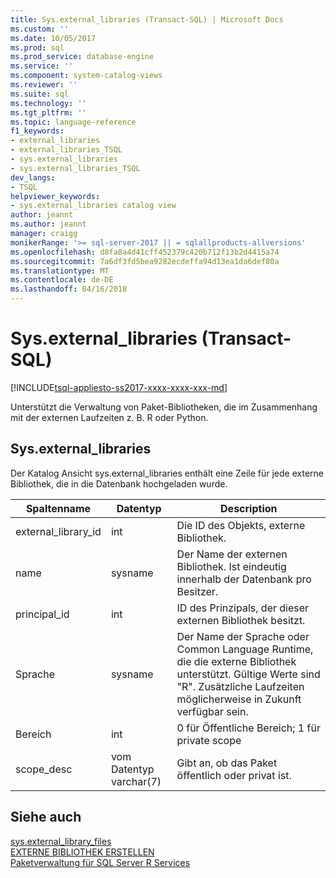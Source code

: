 ```yaml
---
title: Sys.external_libraries (Transact-SQL) | Microsoft Docs
ms.custom: ''
ms.date: 10/05/2017
ms.prod: sql
ms.prod_service: database-engine
ms.service: ''
ms.component: system-catalog-views
ms.reviewer: ''
ms.suite: sql
ms.technology: ''
ms.tgt_pltfrm: ''
ms.topic: language-reference
f1_keywords:
- external_libraries
- external_libraries_TSQL
- sys.external_libraries
- sys.external_libraries_TSQL
dev_langs:
- TSQL
helpviewer_keywords:
- sys.external_libraries catalog view
author: jeannt
ms.author: jeannt
manager: craigg
monikerRange: '>= sql-server-2017 || = sqlallproducts-allversions'
ms.openlocfilehash: d8fa8a4d41cff452379c420b712f13b2d4415a74
ms.sourcegitcommit: 7a6df3fd5bea9282ecdeffa94d13ea1da6def80a
ms.translationtype: MT
ms.contentlocale: de-DE
ms.lasthandoff: 04/16/2018
---
```

# <a name="sysexternallibraries-transact-sql"></a>Sys.external_libraries (Transact-SQL)  
[!INCLUDE[tsql-appliesto-ss2017-xxxx-xxxx-xxx-md](../../includes/tsql-appliesto-ss2017-xxxx-xxxx-xxx-md.md)]


Unterstützt die Verwaltung von Paket-Bibliotheken, die im Zusammenhang mit der externen Laufzeiten z. B. R oder Python.

## <a name="sysexternallibraries"></a>Sys.external_libraries

Der Katalog Ansicht sys.external_libraries enthält eine Zeile für jede externe Bibliothek, die in die Datenbank hochgeladen wurde.

|Spaltenname |Datentyp | Description|
|------|------|------|
|external_library_id |int | Die ID des Objekts, externe Bibliothek. |
|name |sysname |Der Name der externen Bibliothek. Ist eindeutig innerhalb der Datenbank pro Besitzer.|
|principal_id |int |ID des Prinzipals, der dieser externen Bibliothek besitzt. |
|Sprache | sysname | Der Name der Sprache oder Common Language Runtime, die die externe Bibliothek unterstützt. Gültige Werte sind "R". Zusätzliche Laufzeiten möglicherweise in Zukunft verfügbar sein.|
|Bereich |int |0 für Öffentliche Bereich; 1 für private scope |  
|scope_desc |vom Datentyp varchar(7) |Gibt an, ob das Paket öffentlich oder privat ist.|


## <a name="see-also"></a>Siehe auch  
[sys.external_library_files](sys-external-library-files-transact-sql.md)  
[EXTERNE BIBLIOTHEK ERSTELLEN](../../t-sql/statements/create-external-library-transact-sql.md)  
[Paketverwaltung für SQL Server R Services](../../advanced-analytics/r/installing-and-managing-r-packages.md)  
